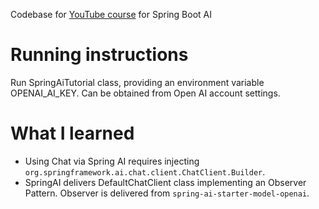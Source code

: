 Codebase for [YouTube course]() for Spring Boot AI

# Running instructions

Run SpringAiTutorial class, providing an environment variable OPENAI_AI_KEY. Can be obtained from Open AI account settings.

# What I learned

- Using Chat via Spring AI requires injecting `org.springframework.ai.chat.client.ChatClient.Builder`.
- SpringAI delivers DefaultChatClient class implementing an Observer Pattern. Observer is delivered from
  `spring-ai-starter-model-openai`.
